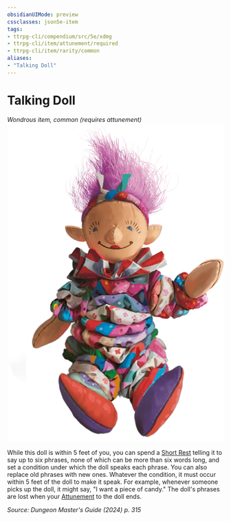 ```yaml
---
obsidianUIMode: preview
cssclasses: json5e-item
tags:
- ttrpg-cli/compendium/src/5e/xdmg
- ttrpg-cli/item/attunement/required
- ttrpg-cli/item/rarity/common
aliases: 
- "Talking Doll"
---
```

# Talking Doll
*Wondrous item, common (requires attunement)*  
![](Misc%20Files/CLI/compendium/items/img/talking-doll.webp#right)


While this doll is within 5 feet of you, you can spend a [Short Rest](Misc%20Files/CLI/rules/variant-rules/short-rest-xphb.md) telling it to say up to six phrases, none of which can be more than six words long, and set a condition under which the doll speaks each phrase. You can also replace old phrases with new ones. Whatever the condition, it must occur within 5 feet of the doll to make it speak. For example, whenever someone picks up the doll, it might say, "I want a piece of candy." The doll's phrases are lost when your [Attunement](Misc%20Files/CLI/rules/variant-rules/attunement-xphb.md) to the doll ends.

*Source: Dungeon Master's Guide (2024) p. 315*